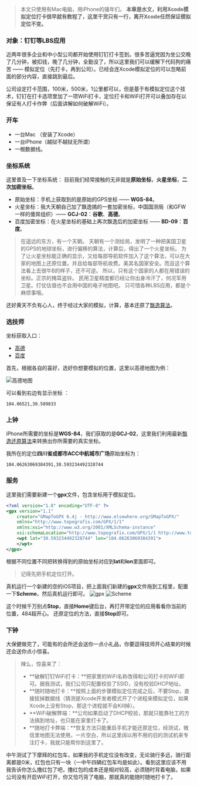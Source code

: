 > 本文只使用有Mac电脑，用iPhone的骚年们。
> **本章是水文，利用Xcode模拟定位打卡很早就有教程了，这里干货只有一行，离开Xcode任然保证模拟定位不变。**

### 对象：钉钉等LBS应用

近两年很多企业和中小型公司都开始使用钉钉打卡签到。很多苦逼党因为坐公交晚了几分钟，被扣钱，晚了几分钟，全勤没了，所以这里我们可以缓解下代码狗的痛苦 —— 模拟定位（先打卡，再到公司）。已经会连Xcode模拟定位的可以忽略前面的部分内容，直接跳到最后。

公司设定打卡范围，100米，500米，1公里都可以，但是基于有模拟定位这个技术，钉钉在打卡选项里加了一项WiFi打卡，定位打卡和WiFi打开可以叠加存在以保证有人打卡作弊（后面讲解如何破解WiFi）。

### 开车

* 一台Mac （安装了Xcode）
* 一台iPhone（越狱不越狱无所谓）
* 一根数据线。

### 坐标系统

这里普及一下坐标系统：
目前我们经常接触的无非就是**原始坐标**，**火星坐标**，**二次加密坐标**。
* 原始坐标：手机上获取到的是原始的GPS坐标 —— **WGS-84**。
* 火星坐标：我大天朝自己加了飘逸搞的一套加密坐标，中国国测局（和GFW一样的傻屌组织）—— **GCJ-02**：**谷歌**、**高德**。
* 百度加密坐标：在火星坐标的基础上再次飘逸后的加密坐标 —— **BD-09**：**百度**。

> 在遥远的东方，有一个天朝。
天朝有一个测绘局，发明了一种把美国卫星的GPS的地球坐标，进行偏移的算法，计算后，得出了一个火星坐标。
为了让火星坐标能正确的显示，又给每部导航软件加入了这个算法，可以在大家的地图上还原位置。并且给每部导航收费。美其名国家安全。而且这个算法看上去很牛B的样子，还不可逆。
所以，只有这个国家的人都在用错误的坐标。正宗的掩耳盗铃。
民用卫星精度都已经让你出身冷汗了，何况军用卫星。打仗估值也不会用中国的电子地图吧。
只可惜各种LBS应用，都是个麻烦事哦。

还好黄天不负有心人，终于经过大家的模拟，计算，基本还原了[飘逸算法](https://github.com/googollee/eviltransform.git)。

### 选技师

坐标获取入口：
* [高德](http://lbs.amap.com/console/show/picker)
* [百度](http://api.map.baidu.com/lbsapi/getpoint/index.html)

首先，根据各自的喜好，选好你想要模拟的位置，这里以高德地图为例：

![高德地图](/PNG/0.png)

可以看到右边有显示坐标 ：
```
104.06521,30.589833
```

### 上钟

iPhone所需要的坐标是**WGS-84**，我们获取的是**GCJ-02**，这里我们利用最新[飘逸还原算法](https://github.com/googollee/eviltransform.git)来转换出你所需要的真实坐标。

我所在的定位**四川省成都市ACC中航城市广场**原始坐标为：
```
104.06263069384391,30.593234492328744
```

### 服务

这里我们需要新建一个**gpx**文件，包含坐标用于模拟定位。
```xml
<?xml version="1.0" encoding="UTF-8" ?>
<gpx version="1.1"
    creator="GMapToGPX 6.4j - http://www.elsewhere.org/GMapToGPX/"
    xmlns="http://www.topografix.com/GPX/1/1"
    xmlns:xsi="http://www.w3.org/2001/XMLSchema-instance"
    xsi:schemaLocation="http://www.topografix.com/GPX/1/1 http://www.topografix.com/GPX/1/1/gpx.xsd">
    <wpt lat="30.593234492328744" lon="104.06263069384391">
    </wpt>
</gpx>
```
根据不同位置不同把转换得到的原始坐标对应到**lat**和**lon**里面即可。

> 记得先把手机定位打开。

真机运行一个新建的空的iOS项目，把上面我们新建的**gpx**文件拖到工程里，配置一下**Scheme**，然后真机运行即可。
![gpx](/PNG/1.png)
![Scheme](/PNG/2.png)

这个时候千万别点**Stop**，直接**Home**键后台，再打开带定位的应用看看你当前的位置，484超开心。
还原定位的方法，直接**Stop**即可。

### 下钟

大保健做完了，可能有的会所还会送你一点小礼品，你要逗得技师开心结束的时候还会送你点小惊喜。
> 辣么，惊喜来了：
> * **破解钉钉WiFi打卡：**把家里的WiFi名称改得和公司打卡的WiFi即可。据我测试，我们公司只配置校验了SSID，没有校验DHCP地址。
> * **随时随地打卡：**按照上面的步骤模拟定位完成之后，不要Stop，直接拔掉数据线（猜测是Xcode开发者模式开了个进程来模拟定位，如果Xcode上没有Stop，那这个进程就不会Kill掉）。
> * **WiFi破解弊端：**公司如果启动了DHCP校验，那就只能靠社工的方法搞到地址，也只能在家里打卡了。  
> * **随地打卡弊端：**恢复方法只能重启手机才能还原定位，经测试，微信里地图无法使用，一片空白，所以这里阔以用不用的旧的测试机来专注打卡，我就只能帮你到这里了。

中午测试了下摩拜的红包车，如果我的手机定位没有改变，无论骑行多远，骑行距离都是0米，红包也只有一块（一中午四辆红包车均是如此）。看到这里应该不用我告诉你怎么撸红包了吧，撸红包的成本还是相对较高，必须随时背着电脑，如果公司没有开启WiFi打开，你又恰巧背了电脑，那就真的能随时随地打卡了。
